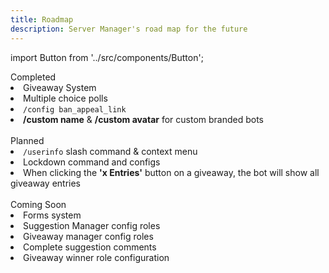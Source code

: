 ```yaml
---
title: Roadmap
description: Server Manager's road map for the future
---
```

import Button from '../src/components/Button';

<div className="roadmap-completed">
  <div className="title">
  Completed
  </div>
  <li>Giveaway System</li>
  <li>Multiple choice polls</li>
  <li><code>/config ban_appeal_link</code></li>
  <li><strong>/custom name</strong> & <strong>/custom avatar</strong> for custom branded bots</li>
</div>
<br/>
<div className="roadmap-planned">
  <div className="title">
  Planned
  </div>
  <li><code>/userinfo</code> slash command & context menu</li>
  <li>Lockdown command and configs</li>
  <li>When clicking the <strong>'x Entries'</strong> button on a giveaway, the bot will show all giveaway entries</li>
</div>
<br/>
<div className="roadmap-coming-soon">
  <div className="title">
  Coming Soon
  </div>
  <li>Forms system</li>
  <li>Suggestion Manager config roles</li>
  <li>Giveaway manager config roles</li>
  <li>Complete suggestion comments</li>
  <li>Giveaway winner role configuration</li>
</div>

